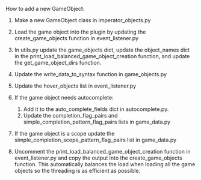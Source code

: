 How to add a new GameObject:

1. Make a new GameObject class in imperator_objects.py

2. Load the game object into the plugin by updating the create_game_objects function in event_listener.py

3. In utils.py update the game_objects dict, update the object_names dict in the print_load_balanced_game_object_creation function, and update the get_game_object_dirs function.

4. Update the write_data_to_syntax function in game_objects.py

5. Update the hover_objects list in event_listener.py

6. If the game object needs autocomplete:
	1. Add it to the auto_complete_fields dict in autocomplete.py. 
	2. Update the completion_flag_pairs and simple_completion_pattern_flag_pairs lists in game_data.py

7. If the game object is a scope update the simple_completion_scope_pattern_flag_pairs list in game_data.py

8. Uncomment the print_load_balanced_game_object_creation function in event_listener.py and copy the output into the create_game_objects function. This automatically balances the load when loading all the game objects so the threading is as efficient as possible.
